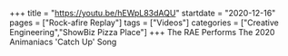 +++
title = "https://youtu.be/hEWpL83dAQU"
startdate = "2020-12-16"
pages = ["Rock-afire Replay"]
tags = ["Videos"]
categories = ["Creative Engineering","ShowBiz Pizza Place"]
+++
The RAE Performs The 2020 Animaniacs 'Catch Up' Song

